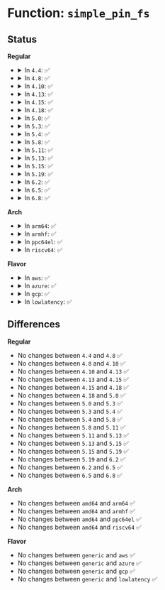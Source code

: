 # Function: <code>simple_pin_fs</code>

## Status
<b>Regular</b>
<ul>
<li>
<details>
<summary>In <code>4.4</code>: ✅</summary>

```c
int simple_pin_fs(struct file_system_type *type, struct vfsmount **mount, int *count);
```

**Collision:** Unique Global

**Inline:** No

**Transformation:** False

**Instances:**

```
In fs/libfs.c (ffffffff81234070)
Location: fs/libfs.c:538
Inline: False
Direct callers:
  - security/inode.c:securityfs_create_file
```
**Symbols:**

```
ffffffff81234070-ffffffff8123410c: simple_pin_fs (STB_GLOBAL)
```
</details>
</li>
<li>
<details>
<summary>In <code>4.8</code>: ✅</summary>

```c
int simple_pin_fs(struct file_system_type *type, struct vfsmount **mount, int *count);
```

**Collision:** Unique Global

**Inline:** No

**Transformation:** False

**Instances:**

```
In fs/libfs.c (ffffffff8125c6a0)
Location: fs/libfs.c:566
Inline: False
Direct callers:
  - security/inode.c:securityfs_create_dentry
  - security/inode.c:securityfs_pin_fs
```
**Symbols:**

```
ffffffff8125c6a0-ffffffff8125c73e: simple_pin_fs (STB_GLOBAL)
```
</details>
</li>
<li>
<details>
<summary>In <code>4.10</code>: ✅</summary>

```c
int simple_pin_fs(struct file_system_type *type, struct vfsmount **mount, int *count);
```

**Collision:** Unique Global

**Inline:** No

**Transformation:** False

**Instances:**

```
In fs/libfs.c (ffffffff8126fbf0)
Location: fs/libfs.c:574
Inline: False
Direct callers:
  - security/inode.c:securityfs_create_dentry
  - security/inode.c:securityfs_pin_fs
```
**Symbols:**

```
ffffffff8126fbf0-ffffffff8126fc8e: simple_pin_fs (STB_GLOBAL)
```
</details>
</li>
<li>
<details>
<summary>In <code>4.13</code>: ✅</summary>

```c
int simple_pin_fs(struct file_system_type *type, struct vfsmount **mount, int *count);
```

**Collision:** Unique Global

**Inline:** No

**Transformation:** False

**Instances:**

```
In fs/libfs.c (ffffffff8127d460)
Location: fs/libfs.c:575
Inline: False
Direct callers:
  - fs/configfs/mount.c:configfs_pin_fs
  - security/inode.c:securityfs_create_dentry
  - security/apparmor/apparmorfs.c:aafs_create
```
**Symbols:**

```
ffffffff8127d460-ffffffff8127d501: simple_pin_fs (STB_GLOBAL)
```
</details>
</li>
<li>
<details>
<summary>In <code>4.15</code>: ✅</summary>

```c
int simple_pin_fs(struct file_system_type *type, struct vfsmount **mount, int *count);
```

**Collision:** Unique Global

**Inline:** No

**Transformation:** False

**Instances:**

```
In fs/libfs.c (ffffffff8129fee0)
Location: fs/libfs.c:575
Inline: False
Direct callers:
  - fs/configfs/mount.c:configfs_pin_fs
  - security/inode.c:securityfs_create_dentry
```
**Symbols:**

```
ffffffff8129fee0-ffffffff8129ff81: simple_pin_fs (STB_GLOBAL)
```
</details>
</li>
<li>
<details>
<summary>In <code>4.18</code>: ✅</summary>

```c
int simple_pin_fs(struct file_system_type *type, struct vfsmount **mount, int *count);
```

**Collision:** Unique Global

**Inline:** No

**Transformation:** False

**Instances:**

```
In fs/libfs.c (ffffffff812c7600)
Location: fs/libfs.c:575
Inline: False
Direct callers:
  - fs/configfs/mount.c:configfs_pin_fs
  - security/inode.c:securityfs_create_dentry
  - security/apparmor/apparmorfs.c:aa_create_aafs
```
**Symbols:**

```
ffffffff812c7600-ffffffff812c76a0: simple_pin_fs (STB_GLOBAL)
```
</details>
</li>
<li>
<details>
<summary>In <code>5.0</code>: ✅</summary>

```c
int simple_pin_fs(struct file_system_type *type, struct vfsmount **mount, int *count);
```

**Collision:** Unique Global

**Inline:** No

**Transformation:** False

**Instances:**

```
In fs/libfs.c (ffffffff812dc1a0)
Location: fs/libfs.c:575
Inline: False
Direct callers:
  - fs/configfs/mount.c:configfs_pin_fs
  - security/inode.c:securityfs_create_dentry
  - security/apparmor/apparmorfs.c:aa_create_aafs
```
**Symbols:**

```
ffffffff812dc1a0-ffffffff812dc240: simple_pin_fs (STB_GLOBAL)
```
</details>
</li>
<li>
<details>
<summary>In <code>5.3</code>: ✅</summary>

```c
int simple_pin_fs(struct file_system_type *type, struct vfsmount **mount, int *count);
```

**Collision:** Unique Global

**Inline:** No

**Transformation:** False

**Instances:**

```
In fs/libfs.c (ffffffff812fa840)
Location: fs/libfs.c:594
Inline: False
Direct callers:
  - fs/configfs/mount.c:configfs_pin_fs
  - fs/debugfs/inode.c:start_creating
  - security/inode.c:securityfs_create_dentry
  - security/apparmor/apparmorfs.c:aa_create_aafs
```
**Symbols:**

```
ffffffff812fa840-ffffffff812fa8e3: simple_pin_fs (STB_GLOBAL)
```
</details>
</li>
<li>
<details>
<summary>In <code>5.4</code>: ✅</summary>

```c
int simple_pin_fs(struct file_system_type *type, struct vfsmount **mount, int *count);
```

**Collision:** Unique Global

**Inline:** No

**Transformation:** False

**Instances:**

```
In fs/libfs.c (ffffffff8130d020)
Location: fs/libfs.c:599
Inline: False
Direct callers:
  - fs/configfs/mount.c:configfs_pin_fs
  - fs/debugfs/inode.c:start_creating
  - security/inode.c:securityfs_create_dentry
  - security/apparmor/apparmorfs.c:aa_create_aafs
```
**Symbols:**

```
ffffffff8130d020-ffffffff8130d0c3: simple_pin_fs (STB_GLOBAL)
```
</details>
</li>
<li>
<details>
<summary>In <code>5.8</code>: ✅</summary>

```c
int simple_pin_fs(struct file_system_type *type, struct vfsmount **mount, int *count);
```

**Collision:** Unique Global

**Inline:** No

**Transformation:** False

**Instances:**

```
In fs/libfs.c (ffffffff81346b40)
Location: fs/libfs.c:668
Inline: False
Direct callers:
  - fs/configfs/mount.c:configfs_pin_fs
  - fs/debugfs/inode.c:start_creating
  - fs/tracefs/inode.c:tracefs_remove
  - fs/tracefs/inode.c:start_creating
  - security/inode.c:securityfs_create_dentry
  - security/apparmor/apparmorfs.c:aa_mk_null_file
  - drivers/char/mem.c:chr_dev_init
```
**Symbols:**

```
ffffffff81346b40-ffffffff81346be6: simple_pin_fs (STB_GLOBAL)
```
</details>
</li>
<li>
<details>
<summary>In <code>5.11</code>: ✅</summary>

```c
int simple_pin_fs(struct file_system_type *type, struct vfsmount **mount, int *count);
```

**Collision:** Unique Global

**Inline:** No

**Transformation:** False

**Instances:**

```
In fs/libfs.c (ffffffff81353030)
Location: fs/libfs.c:670
Inline: False
Direct callers:
  - fs/configfs/mount.c:configfs_pin_fs
  - fs/tracefs/inode.c:tracefs_remove
  - fs/tracefs/inode.c:start_creating
  - security/inode.c:securityfs_create_dentry
  - security/apparmor/apparmorfs.c:aa_mk_null_file
  - drivers/char/mem.c:chr_dev_init
```
**Symbols:**

```
ffffffff81353030-ffffffff813530d6: simple_pin_fs (STB_GLOBAL)
```
</details>
</li>
<li>
<details>
<summary>In <code>5.13</code>: ✅</summary>

```c
int simple_pin_fs(struct file_system_type *type, struct vfsmount **mount, int *count);
```

**Collision:** Unique Global

**Inline:** No

**Transformation:** False

**Instances:**

```
In fs/libfs.c (ffffffff81359d30)
Location: fs/libfs.c:673
Inline: False
Direct callers:
  - kernel/resource.c:iomem_init_inode
  - fs/configfs/mount.c:configfs_pin_fs
  - fs/tracefs/inode.c:tracefs_remove
  - fs/tracefs/inode.c:start_creating
  - security/inode.c:securityfs_create_dentry
  - security/apparmor/apparmorfs.c:aa_create_aafs
```
**Symbols:**

```
ffffffff81359d30-ffffffff81359dd6: simple_pin_fs (STB_GLOBAL)
```
</details>
</li>
<li>
<details>
<summary>In <code>5.15</code>: ✅</summary>

```c
int simple_pin_fs(struct file_system_type *type, struct vfsmount **mount, int *count);
```

**Collision:** Unique Global

**Inline:** No

**Transformation:** False

**Instances:**

```
In fs/libfs.c (ffffffff813a81d0)
Location: fs/libfs.c:682
Inline: False
Direct callers:
  - kernel/resource.c:iomem_init_inode
  - fs/configfs/mount.c:configfs_pin_fs
  - fs/tracefs/inode.c:tracefs_remove
  - fs/tracefs/inode.c:start_creating
  - security/inode.c:securityfs_create_dentry
  - security/apparmor/apparmorfs.c:aa_create_aafs
```
**Symbols:**

```
ffffffff813a81d0-ffffffff813a8276: simple_pin_fs (STB_GLOBAL)
```
</details>
</li>
<li>
<details>
<summary>In <code>5.19</code>: ✅</summary>

```c
int simple_pin_fs(struct file_system_type *type, struct vfsmount **mount, int *count);
```

**Collision:** Unique Global

**Inline:** No

**Transformation:** False

**Instances:**

```
In fs/libfs.c (ffffffff8142b0e0)
Location: fs/libfs.c:709
Inline: False
Direct callers:
  - kernel/resource.c:iomem_init_inode
  - fs/configfs/mount.c:configfs_pin_fs
  - fs/debugfs/inode.c:debugfs_remove
  - fs/tracefs/inode.c:tracefs_remove
  - fs/tracefs/inode.c:start_creating
  - security/inode.c:securityfs_create_dentry
  - security/apparmor/apparmorfs.c:aa_create_aafs
```
**Symbols:**

```
ffffffff8142b0e0-ffffffff8142b18b: simple_pin_fs (STB_GLOBAL)
```
</details>
</li>
<li>
<details>
<summary>In <code>6.2</code>: ✅</summary>

```c
int simple_pin_fs(struct file_system_type *type, struct vfsmount **mount, int *count);
```

**Collision:** Unique Global

**Inline:** No

**Transformation:** False

**Instances:**

```
In fs/libfs.c (ffffffff814b82b0)
Location: fs/libfs.c:710
Inline: False
Direct callers:
  - kernel/resource.c:iomem_init_inode
  - fs/configfs/mount.c:configfs_pin_fs
  - fs/debugfs/inode.c:debugfs_lookup_and_remove
  - fs/tracefs/inode.c:tracefs_remove
  - fs/tracefs/inode.c:start_creating
  - security/inode.c:securityfs_create_dentry
  - security/apparmor/apparmorfs.c:aa_create_aafs
```
**Symbols:**

```
ffffffff814b82b0-ffffffff814b835b: simple_pin_fs (STB_GLOBAL)
```
</details>
</li>
<li>
<details>
<summary>In <code>6.5</code>: ✅</summary>

```c
int simple_pin_fs(struct file_system_type *type, struct vfsmount **mount, int *count);
```

**Collision:** Unique Global

**Inline:** No

**Transformation:** False

**Instances:**

```
In fs/libfs.c (ffffffff814ed4c0)
Location: fs/libfs.c:705
Inline: False
Direct callers:
  - kernel/resource.c:iomem_init_inode
  - fs/configfs/mount.c:configfs_pin_fs
  - fs/debugfs/inode.c:debugfs_lookup_and_remove
  - fs/tracefs/inode.c:tracefs_remove
  - security/inode.c:securityfs_create_dentry
  - security/apparmor/apparmorfs.c:aa_create_aafs
```
**Symbols:**

```
ffffffff814ed4c0-ffffffff814ed56b: simple_pin_fs (STB_GLOBAL)
```
</details>
</li>
<li>
<details>
<summary>In <code>6.8</code>: ✅</summary>

```c
int simple_pin_fs(struct file_system_type *type, struct vfsmount **mount, int *count);
```

**Collision:** Unique Global

**Inline:** No

**Transformation:** False

**Instances:**

```
In fs/libfs.c (ffffffff81521220)
Location: fs/libfs.c:975
Inline: False
Direct callers:
  - kernel/resource.c:iomem_init_inode
  - fs/configfs/mount.c:configfs_pin_fs
  - fs/debugfs/inode.c:debugfs_lookup_and_remove
  - fs/tracefs/inode.c:tracefs_remove
  - security/inode.c:securityfs_create_dentry
  - security/apparmor/apparmorfs.c:aa_create_aafs
  - drivers/gpu/drm/drm_drv.c:drm_dev_init
```
**Symbols:**

```
ffffffff81521220-ffffffff815212cb: simple_pin_fs (STB_GLOBAL)
```
</details>
</li>
</ul>
<b>Arch</b>
<ul>
<li>
<details>
<summary>In <code>arm64</code>: ✅</summary>

```c
int simple_pin_fs(struct file_system_type *type, struct vfsmount **mount, int *count);
```

**Collision:** Unique Global

**Inline:** No

**Transformation:** False

**Instances:**

```
In fs/libfs.c (ffff8000103c1190)
Location: fs/libfs.c:599
Inline: False
Direct callers:
  - fs/configfs/mount.c:configfs_pin_fs
  - fs/debugfs/inode.c:start_creating
  - security/inode.c:securityfs_create_dentry
  - security/inode.c:securityfs_create_dentry
  - security/apparmor/apparmorfs.c:aa_create_aafs
```
**Symbols:**

```
ffff8000103c1190-ffff8000103c12dc: simple_pin_fs (STB_GLOBAL)
```
</details>
</li>
<li>
<details>
<summary>In <code>armhf</code>: ✅</summary>

```c
int simple_pin_fs(struct file_system_type *type, struct vfsmount **mount, int *count);
```

**Collision:** Unique Global

**Inline:** No

**Transformation:** False

**Instances:**

```
In fs/libfs.c (c059d5d8)
Location: fs/libfs.c:599
Inline: False
Direct callers:
  - fs/configfs/mount.c:configfs_pin_fs
  - fs/debugfs/inode.c:start_creating
  - security/inode.c:securityfs_create_dentry
  - security/apparmor/apparmorfs.c:aa_create_aafs
```
**Symbols:**

```
c059d5d8-c059d6a4: simple_pin_fs (STB_GLOBAL)
```
</details>
</li>
<li>
<details>
<summary>In <code>ppc64el</code>: ✅</summary>

```c
int simple_pin_fs(struct file_system_type *type, struct vfsmount **mount, int *count);
```

**Collision:** Unique Global

**Inline:** No

**Transformation:** False

**Instances:**

```
In fs/libfs.c (c0000000004bf5f0)
Location: fs/libfs.c:599
Inline: False
Direct callers:
  - fs/configfs/mount.c:configfs_pin_fs
  - fs/debugfs/inode.c:start_creating
  - security/inode.c:securityfs_create_dentry
  - security/apparmor/apparmorfs.c:aa_create_aafs
```
**Symbols:**

```
c0000000004bf5f0-c0000000004bf76c: simple_pin_fs (STB_GLOBAL)
```
</details>
</li>
<li>
<details>
<summary>In <code>riscv64</code>: ✅</summary>

```c
int simple_pin_fs(struct file_system_type *type, struct vfsmount **mount, int *count);
```

**Collision:** Unique Global

**Inline:** No

**Transformation:** False

**Instances:**

```
In fs/libfs.c (ffffffe00028156a)
Location: fs/libfs.c:599
Inline: False
Direct callers:
  - fs/configfs/mount.c:configfs_pin_fs
  - fs/debugfs/inode.c:start_creating
  - security/inode.c:securityfs_create_dentry
  - security/apparmor/apparmorfs.c:aa_create_aafs
```
**Symbols:**

```
ffffffe00028156a-ffffffe00028168e: simple_pin_fs (STB_GLOBAL)
```
</details>
</li>
</ul>
<b>Flavor</b>
<ul>
<li>
<details>
<summary>In <code>aws</code>: ✅</summary>

```c
int simple_pin_fs(struct file_system_type *type, struct vfsmount **mount, int *count);
```

**Collision:** Unique Global

**Inline:** No

**Transformation:** False

**Instances:**

```
In fs/libfs.c (ffffffff81305600)
Location: fs/libfs.c:599
Inline: False
Direct callers:
  - fs/configfs/mount.c:configfs_pin_fs
  - fs/debugfs/inode.c:start_creating
  - security/inode.c:securityfs_create_dentry
  - security/apparmor/apparmorfs.c:aa_create_aafs
```
**Symbols:**

```
ffffffff81305600-ffffffff813056a3: simple_pin_fs (STB_GLOBAL)
```
</details>
</li>
<li>
<details>
<summary>In <code>azure</code>: ✅</summary>

```c
int simple_pin_fs(struct file_system_type *type, struct vfsmount **mount, int *count);
```

**Collision:** Unique Global

**Inline:** No

**Transformation:** False

**Instances:**

```
In fs/libfs.c (ffffffff812f6220)
Location: fs/libfs.c:599
Inline: False
Direct callers:
  - fs/configfs/mount.c:configfs_pin_fs
  - fs/debugfs/inode.c:start_creating
  - security/inode.c:securityfs_create_dentry
  - security/apparmor/apparmorfs.c:aa_create_aafs
```
**Symbols:**

```
ffffffff812f6220-ffffffff812f62c3: simple_pin_fs (STB_GLOBAL)
```
</details>
</li>
<li>
<details>
<summary>In <code>gcp</code>: ✅</summary>

```c
int simple_pin_fs(struct file_system_type *type, struct vfsmount **mount, int *count);
```

**Collision:** Unique Global

**Inline:** No

**Transformation:** False

**Instances:**

```
In fs/libfs.c (ffffffff813033f0)
Location: fs/libfs.c:599
Inline: False
Direct callers:
  - fs/configfs/mount.c:configfs_pin_fs
  - fs/debugfs/inode.c:start_creating
  - security/inode.c:securityfs_create_dentry
  - security/apparmor/apparmorfs.c:aa_create_aafs
```
**Symbols:**

```
ffffffff813033f0-ffffffff81303493: simple_pin_fs (STB_GLOBAL)
```
</details>
</li>
<li>
<details>
<summary>In <code>lowlatency</code>: ✅</summary>

```c
int simple_pin_fs(struct file_system_type *type, struct vfsmount **mount, int *count);
```

**Collision:** Unique Global

**Inline:** No

**Transformation:** False

**Instances:**

```
In fs/libfs.c (ffffffff81313550)
Location: fs/libfs.c:599
Inline: False
Direct callers:
  - fs/configfs/mount.c:configfs_pin_fs
  - fs/debugfs/inode.c:start_creating
  - security/inode.c:securityfs_create_dentry
  - security/apparmor/apparmorfs.c:aa_create_aafs
```
**Symbols:**

```
ffffffff81313550-ffffffff813135ef: simple_pin_fs (STB_GLOBAL)
```
</details>
</li>
</ul>

## Differences
<b>Regular</b>
<ul>
<li>
No changes between <code>4.4</code> and <code>4.8</code> ✅
</li>
<li>
No changes between <code>4.8</code> and <code>4.10</code> ✅
</li>
<li>
No changes between <code>4.10</code> and <code>4.13</code> ✅
</li>
<li>
No changes between <code>4.13</code> and <code>4.15</code> ✅
</li>
<li>
No changes between <code>4.15</code> and <code>4.18</code> ✅
</li>
<li>
No changes between <code>4.18</code> and <code>5.0</code> ✅
</li>
<li>
No changes between <code>5.0</code> and <code>5.3</code> ✅
</li>
<li>
No changes between <code>5.3</code> and <code>5.4</code> ✅
</li>
<li>
No changes between <code>5.4</code> and <code>5.8</code> ✅
</li>
<li>
No changes between <code>5.8</code> and <code>5.11</code> ✅
</li>
<li>
No changes between <code>5.11</code> and <code>5.13</code> ✅
</li>
<li>
No changes between <code>5.13</code> and <code>5.15</code> ✅
</li>
<li>
No changes between <code>5.15</code> and <code>5.19</code> ✅
</li>
<li>
No changes between <code>5.19</code> and <code>6.2</code> ✅
</li>
<li>
No changes between <code>6.2</code> and <code>6.5</code> ✅
</li>
<li>
No changes between <code>6.5</code> and <code>6.8</code> ✅
</li>
</ul>
<b>Arch</b>
<ul>
<li>
No changes between <code>amd64</code> and <code>arm64</code> ✅
</li>
<li>
No changes between <code>amd64</code> and <code>armhf</code> ✅
</li>
<li>
No changes between <code>amd64</code> and <code>ppc64el</code> ✅
</li>
<li>
No changes between <code>amd64</code> and <code>riscv64</code> ✅
</li>
</ul>
<b>Flavor</b>
<ul>
<li>
No changes between <code>generic</code> and <code>aws</code> ✅
</li>
<li>
No changes between <code>generic</code> and <code>azure</code> ✅
</li>
<li>
No changes between <code>generic</code> and <code>gcp</code> ✅
</li>
<li>
No changes between <code>generic</code> and <code>lowlatency</code> ✅
</li>
</ul>
